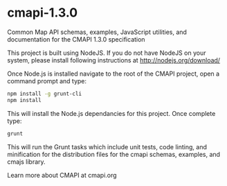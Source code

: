 cmapi-1.3.0
===========
Common Map API schemas, examples, JavaScript utilities, and documentation for the CMAPI 1.3.0 specification

This project is built using NodeJS.  If you do not have NodeJS on your system, please install following instructions at http://nodejs.org/download/

Once Node.js is installed navigate to the root of the CMAPI project, open a command prompt and type:
```bash
npm install -g grunt-cli
npm install
```

This will install the Node.js dependancies for this project.  Once complete type:
```bash
grunt
```

This will run the Grunt tasks which include unit tests, code linting, and minification for the distribution files for the cmapi schemas, examples, and cmajs library.

Learn more about CMAPI at cmapi.org



